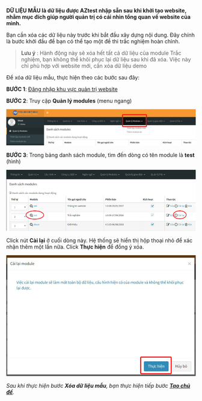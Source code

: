 **DỮ LIỆU MẪU là dữ liệu được AZtest nhập sẵn sau khi khởi tạo website, nhằm mục đích giúp người quản trị có cái nhìn tổng quan về website của mình.**

Bạn cần xóa các dữ liệu này trước khi bắt đầu xây dựng nội dung. Đây chính là bước khởi đầu để bạn có thể tạo một đề thi trắc nghiệm hoàn chỉnh.
 
> **Lưu ý** : Hành động này sẽ xóa hết tất cả dữ liệu của module Trắc nghiệm, bạn không thể khôi phục lại dữ liệu sau khi đã xóa. Việc này chỉ phù hợp với website mới, cần xóa dữ liệu demo

Để xóa dữ liệu mẫu, thực hiện theo các bước sau đây:

**BƯỚC 1**:  [Đăng nhập khu vực quản trị website](/start/#ang-nhap-khu-vuc-quan-tri)

**BƯỚC 2**:  Truy cập **Quản lý modules** (menu ngang)

![](./images/test/1.jpg) 

**BƯỚC 3**:  Trong bảng danh sách module, tìm đến dòng có tên module là **test** (hình) 

![](./images/test/2.jpg) 


Click nút **Cài lại** ở cuối dòng này. Hệ thống sẽ hiển thị hộp thoại nhỏ để xác nhận thêm một lần nữa. Click **Thực hiện** để đồng ý xóa.
 
![](./images/test/3.jpg) 


*Sau khi thực hiện bước **Xóa dữ liệu mẫu**, bạn thực hiện tiếp bước [**Tạo chủ đề**](/chu-de/ "Tạo chủ đề").* 